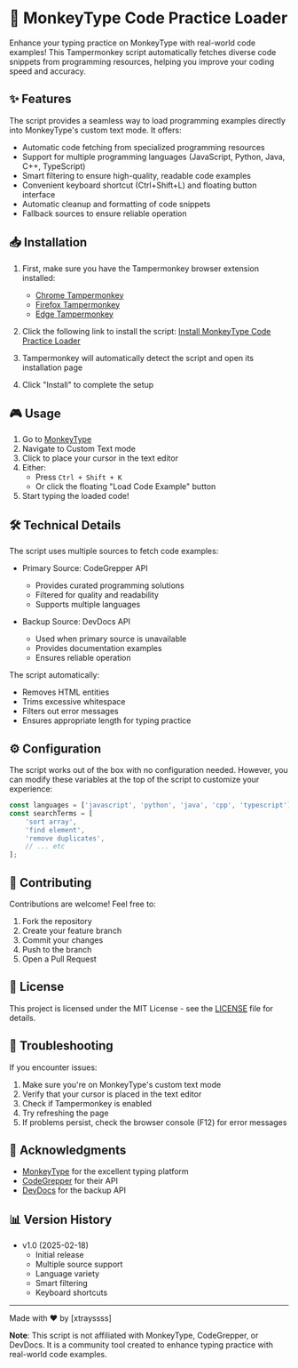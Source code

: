 # 🚀 MonkeyType Code Practice Loader

Enhance your typing practice on MonkeyType with real-world code examples! This Tampermonkey script automatically fetches diverse code snippets from programming resources, helping you improve your coding speed and accuracy.

## ✨ Features

The script provides a seamless way to load programming examples directly into MonkeyType's custom text mode. It offers:

- Automatic code fetching from specialized programming resources
- Support for multiple programming languages (JavaScript, Python, Java, C++, TypeScript)
- Smart filtering to ensure high-quality, readable code examples
- Convenient keyboard shortcut (Ctrl+Shift+L) and floating button interface
- Automatic cleanup and formatting of code snippets
- Fallback sources to ensure reliable operation

## 📥 Installation

1. First, make sure you have the Tampermonkey browser extension installed:
   - [Chrome Tampermonkey](https://chrome.google.com/webstore/detail/tampermonkey/dhdgffkkebhmkfjojejmpbldmpobfkfo)
   - [Firefox Tampermonkey](https://addons.mozilla.org/en-US/firefox/addon/tampermonkey/)
   - [Edge Tampermonkey](https://microsoftedge.microsoft.com/addons/detail/tampermonkey/iikmkjmpaadaobahmlepeloendndfphd)

2. Click the following link to install the script:
   [Install MonkeyType Code Practice Loader](https://raw.githubusercontent.com/xtrayssss/monkeytype-code-practice-loader/main/src/monkeytype-code-loader.user.js)

3. Tampermonkey will automatically detect the script and open its installation page
4. Click "Install" to complete the setup

## 🎮 Usage

1. Go to [MonkeyType](https://monkeytype.com)
2. Navigate to Custom Text mode
3. Click to place your cursor in the text editor
4. Either:
   - Press `Ctrl + Shift + K`
   - Or click the floating "Load Code Example" button
5. Start typing the loaded code!

## 🛠️ Technical Details

The script uses multiple sources to fetch code examples:

- Primary Source: CodeGrepper API
  - Provides curated programming solutions
  - Filtered for quality and readability
  - Supports multiple languages

- Backup Source: DevDocs API
  - Used when primary source is unavailable
  - Provides documentation examples
  - Ensures reliable operation

The script automatically:
- Removes HTML entities
- Trims excessive whitespace
- Filters out error messages
- Ensures appropriate length for typing practice

## ⚙️ Configuration

The script works out of the box with no configuration needed. However, you can modify these variables at the top of the script to customize your experience:

```javascript
const languages = ['javascript', 'python', 'java', 'cpp', 'typescript'];
const searchTerms = [
    'sort array',
    'find element',
    'remove duplicates',
    // ... etc
];
```

## 🤝 Contributing

Contributions are welcome! Feel free to:
1. Fork the repository
2. Create your feature branch
3. Commit your changes
4. Push to the branch
5. Open a Pull Request

## 📝 License

This project is licensed under the MIT License - see the [LICENSE](LICENSE) file for details.

## 🐛 Troubleshooting

If you encounter issues:

1. Make sure you're on MonkeyType's custom text mode
2. Verify that your cursor is placed in the text editor
3. Check if Tampermonkey is enabled
4. Try refreshing the page
5. If problems persist, check the browser console (F12) for error messages

## 🙏 Acknowledgments

- [MonkeyType](https://monkeytype.com) for the excellent typing platform
- [CodeGrepper](https://www.codegrepper.com) for their API
- [DevDocs](https://devdocs.io) for the backup API

## 📊 Version History

- v1.0 (2025-02-18)
  - Initial release
  - Multiple source support
  - Language variety
  - Smart filtering
  - Keyboard shortcuts

---

Made with ❤️ by [xtrayssss]

**Note**: This script is not affiliated with MonkeyType, CodeGrepper, or DevDocs. It is a community tool created to enhance typing practice with real-world code examples.
